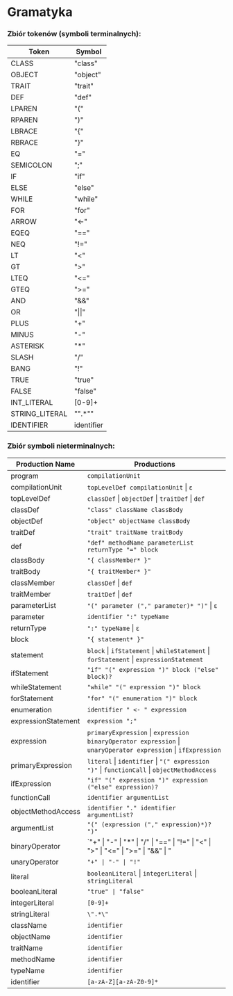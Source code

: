 # Gramatyka
### Zbiór tokenów (symboli terminalnych):

| Token          | Symbol      |
|----------------|-------------|
| CLASS          | "class"     |
| OBJECT         | "object"    |
| TRAIT          | "trait"     |
| DEF            | "def"       |
| LPAREN         | "("         |
| RPAREN         | ")"         |
| LBRACE         | "{"         |
| RBRACE         | "}"         |
| EQ             | "="         |
| SEMICOLON      | ";"         |
| IF             | "if"        |
| ELSE           | "else"      |
| WHILE          | "while"     |
| FOR            | "for"       |
| ARROW          | "<-"        |
| EQEQ           | "=="        |
| NEQ            | "!="        |
| LT             | "<"         |
| GT             | ">"         |
| LTEQ           | "<="        |
| GTEQ           | ">="        |
| AND         | "&&"        |
| OR           | "&#124;&#124;"        |
| PLUS           | "+"         |
| MINUS          | "-"         |
| ASTERISK       | "*"         |
| SLASH          | "/"         |
| BANG           | "!"         |
| TRUE           | "true"      |
| FALSE          | "false"     |
| INT_LITERAL    | [0-9]+      |
| STRING_LITERAL | "&#34;.*&#34;"    |
| IDENTIFIER     | identifier  |


### Zbiór symboli nieterminalnych:

| Production Name   | Productions                                                   |
|-------------------|---------------------------------------------------------------|
| program           | `compilationUnit`                                               |
| compilationUnit   | `topLevelDef compilationUnit` \| `ε`                               |
| topLevelDef       | `classDef` \| `objectDef` \| `traitDef` \| `def`                       |
| classDef          | `"class" className classBody`                                    |
| objectDef         | `"object" objectName classBody`                                  |
| traitDef          | `"trait" traitName traitBody`                                    |
| def               | `"def" methodName parameterList returnType "=" block`            |
| classBody         | `"{ classMember* }"`                                           |
| traitBody         | `"{ traitMember* }"`                                           |
| classMember       | `classDef` \| `def`                                               |
| traitMember       | `traitDef` \| `def`                                               |
| parameterList     | `"(" parameter ("," parameter)* ")"` \| `ε`                       |
| parameter         | `identifier ":" typeName`                                        |
| returnType        | `":" typeName` \| `ε`                                              |
| block             | `"{ statement* }"`                                             |
| statement         | `block` \| `ifStatement` \| `whileStatement` \| `forStatement` \| `expressionStatement` |
| ifStatement       | `"if" "(" expression ")" block ("else" block)?`                  |
| whileStatement    | `"while" "(" expression ")" block`                               |
| forStatement      | `"for" "(" enumeration ")" block`                                |
| enumeration       | `identifier " <- " expression`                                   |
| expressionStatement | `expression ";"`                                                |
| expression        | `primaryExpression` \| `expression binaryOperator expression` \| `unaryOperator expression` \| `ifExpression` |
| primaryExpression | `literal` \| `identifier` \| `"(" expression ")"` \| `functionCall` \| `objectMethodAccess` |
| ifExpression      | `"if" "(" expression ")" expression ("else" expression)?`        |
| functionCall      | `identifier argumentList`                                        |
| objectMethodAccess | `identifier "." identifier argumentList?`                        |
| argumentList      | `"(" (expression ("," expression)*)? ")"`                        |
| binaryOperator    | `"+" \| "-" \| "*" \| "/" \| "==" \| "!=" \| "<" \| ">" \| "<=" \| ">=" \| "&&" \| "||"` |
| unaryOperator     | `"+" \| "-" \| "!"`                                             |
| literal           | `booleanLiteral` \| `integerLiteral` \| `stringLiteral`              |
| booleanLiteral    | `"true" \| "false"`                                             |
| integerLiteral    | `[0-9]+`                                                        |
| stringLiteral     | `\".*\"`                                                      |
| className         | `identifier`                                                    |
| objectName        | `identifier`                                                    |
| traitName         | `identifier`                                                    |
| methodName        | `identifier`                                                    |
| typeName          | `identifier`                                                    |
| identifier        | `[a-zA-Z][a-zA-Z0-9]*`                                          |
